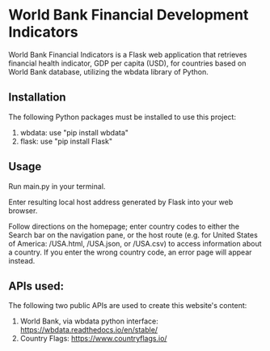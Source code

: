 # World Bank Financial Development Indicators

World Bank Financial Indicators is a Flask web application that retrieves financial health indicator, GDP per capita (USD), for countries based on World Bank database, utilizing the wbdata library of Python.

## Installation

The following Python packages must be installed to use this project:
1. wbdata: use "pip install wbdata"
3. flask: use "pip install Flask"

## Usage

Run main.py in your terminal.

Enter resulting local host address generated by Flask into your web browser. 

Follow directions on the homepage; enter country codes to either the Search bar on the navigation pane, or the host route (e.g. for United States of America: /USA.html, /USA.json, or /USA.csv) to access information about a country. If you enter the wrong country code, an error page will appear instead.

## APIs used:

The following two public APIs are used to create this website's content:
1. World Bank, via wbdata python interface: https://wbdata.readthedocs.io/en/stable/
2. Country Flags: https://www.countryflags.io/
